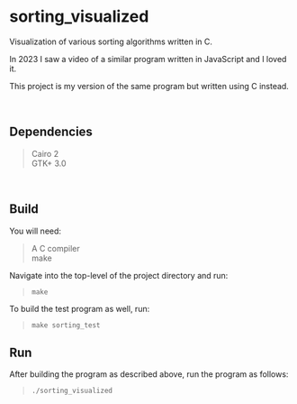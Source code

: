 # sorting_visualized
Visualization of various sorting algorithms written in C.

In 2023 I saw a video of a similar program written in JavaScript and I loved it.

This project is my version of the same program but written using C instead.

<br>

## Dependencies

>Cairo 2  
GTK+ 3.0

<br>

## Build

You will need:

>A C compiler  
make

Navigate into the top-level of the project directory and run:

>```make```

To build the test program as well, run:

>```make sorting_test```

## Run

After building the program as described above, run the program as follows:

>```./sorting_visualized```
